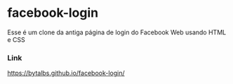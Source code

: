 # facebook-login
Esse é um clone da antiga página de login do Facebook Web usando HTML e CSS

### Link

 https://bytalbs.github.io/facebook-login/
